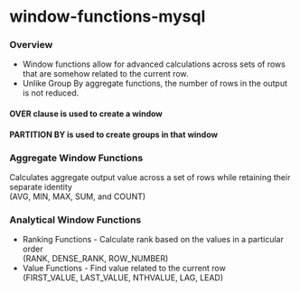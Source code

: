 # window-functions-mysql

### Overview
- Window functions allow for advanced calculations across sets of rows that are somehow related to the current row.
- Unlike Group By aggregate functions, the number of rows in the output is not reduced.

#### OVER clause is used to create a window
#### PARTITION BY is used to create groups in that window

### Aggregate Window Functions
Calculates aggregate output value across a set of rows while retaining their separate identity <br>
(AVG, MIN, MAX, SUM, and COUNT)

### Analytical Window Functions
  - Ranking Functions - Calculate rank based on the values in a particular order <br> (RANK, DENSE_RANK, ROW_NUMBER)
  - Value Functions - Find value related to the current row <br> (FIRST_VALUE, LAST_VALUE, NTHVALUE, LAG, LEAD)
                        
